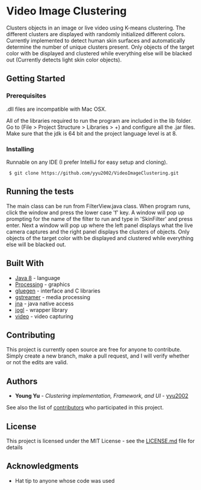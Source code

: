 # Video Image Clustering
Clusters objects in an image or live video using K-means clustering. The different clusters are displayed with randomly initialized different colors. Currently implemented to detect human skin surfaces and automatically determine the number of unique clusters present. Only objects of the target color with be displayed and clustered while everything else will be blacked out (Currently detects light skin color objects). 


## Getting Started

### Prerequisites

.dll files are incompatible with Mac OSX.

All of the libraries required to run the program are included in the lib folder. Go to (File > Project Structure > Libraries > +) and configure all the .jar files. Make sure that the jdk is 64 bit and the project language level is at 8. 

### Installing

Runnable on any IDE (I prefer IntelliJ for easy setup and cloning).

```
 $ git clone https://github.com/yyu2002/VideoImageClustering.git
```

## Running the tests

The main class can be run from FilterView.java class. When program runs, click the window and press the lower case 'f' key. A window will pop up prompting for the name of the filter to run and type in 'SkinFilter' and press enter. Next a window will pop up where the left panel displays what the live camera captures and the right panel displays the clusters of objects. Only objects of the target color with be displayed and clustered while everything else will be blacked out. 

## Built With

* [Java 8](https://www.oracle.com/technetwork/java/javase/downloads/index.html) - language
* [Processing](https://processing.org/) - graphics
* [gluegen](https://jogamp.org/gluegen/www/) - interface and C libraries 
* [gstreamer](https://gstreamer.freedesktop.org/) - media processing
* [jna](https://github.com/java-native-access/jna) - java native access
* [jogl](http://jogamp.org/jogl/www/) - wrapper library
* [video](https://processing.org/reference/libraries/video/index.html) - video capturing

## Contributing

This project is currently open source are free for anyone to contribute. Simply create a new branch, make a pull request, and I will verify whether or not the edits are valid.

## Authors

* **Young Yu** - *Clustering implementation, Framework, and UI* - [yyu2002](https://github.com/yyu2002)

See also the list of [contributors](https://github.com/yyu2002/VideoImageClustering/contributors) who participated in this project.

## License

This project is licensed under the MIT License - see the [LICENSE.md](LICENSE.md) file for details

## Acknowledgments

* Hat tip to anyone whose code was used
